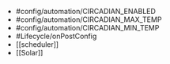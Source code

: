 - #config/automation/CIRCADIAN_ENABLED
- #config/automation/CIRCADIAN_MAX_TEMP
- #config/automation/CIRCADIAN_MIN_TEMP
- #Lifecycle/onPostConfig
- [[scheduler]]
- [[Solar]]